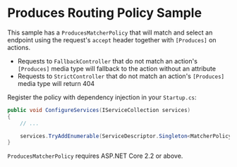 # Produces Routing Policy Sample

This sample has a `ProducesMatcherPolicy` that will match and select an endpoint using the request's `accept` header together with `[Produces]` on actions.

* Requests to `FallbackController` that do not match an action's `[Produces]` media type will fallback to the action without an attribute
* Requests to `StrictController` that do not match an action's `[Produces]` media type will return 404

Register the policy with dependency injection in your `Startup.cs`:

```cs
public void ConfigureServices(IServiceCollection services)
{
    // ...

    services.TryAddEnumerable(ServiceDescriptor.Singleton<MatcherPolicy, ProducesMatcherPolicy.ProducesMatcherPolicy>());
}
```

`ProducesMatcherPolicy` requires ASP.NET Core 2.2 or above.